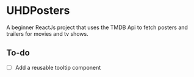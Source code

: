 # UHDPosters

A beginner ReactJs project that uses the TMDB Api to fetch posters and trailers for movies and tv shows.


## To-do

- [ ] Add a reusable tooltip component 
